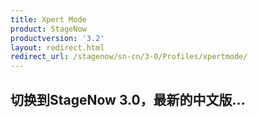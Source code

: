 ```yaml
---
title: Xpert Mode
product: StageNow
productversion: '3.2'
layout: redirect.html
redirect_url: /stagenow/sn-cn/3-0/Profiles/xpertmode/
---
```


## 切换到StageNow 3.0，最新的中文版...
